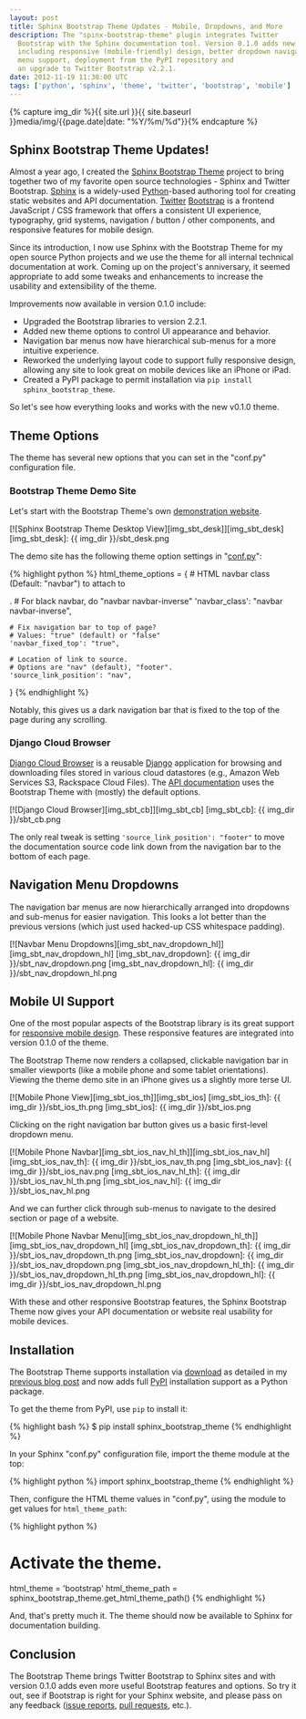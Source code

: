 ```yaml
---
layout: post
title: Sphinx Bootstrap Theme Updates - Mobile, Dropdowns, and More
description: The "spinx-bootstrap-theme" plugin integrates Twitter
  Bootstrap with the Sphinx documentation tool. Version 0.1.0 adds new features
  including responsive (mobile-friendly) design, better dropdown navigation
  menu support, deployment from the PyPI repository and
  an upgrade to Twitter Bootstrap v2.2.1.
date: 2012-11-19 11:30:00 UTC
tags: ['python', 'sphinx', 'theme', 'twitter', 'bootstrap', 'mobile']
---
```

{% capture img_dir %}{{ site.url }}{{ site.baseurl }}media/img/{{page.date|date: "%Y/%m/%d"}}{% endcapture %}

## Sphinx Bootstrap Theme Updates!

Almost a year ago, I created the [Sphinx Bootstrap Theme][sbt_gh] project to
bring together two of my favorite open source technologies - Sphinx and Twitter
Bootstrap. [Sphinx][sphinx] is a widely-used [Python][python]-based authoring
tool for creating static websites and API documentation. [Twitter][twitter]
[Bootstrap][bootstrap] is a frontend JavaScript / CSS framework that offers a
consistent UI experience, typography, grid systems, navigation / button / other
components, and responsive features for mobile design.

Since its introduction, I now use Sphinx with the Bootstrap Theme
for my open source Python projects and we use the theme for all internal
technical documentation at work. Coming up on the project's anniversary, it
seemed appropriate to add some tweaks and enhancements to increase the usability
and extensibility of the theme.

Improvements now available in version 0.1.0 include:

* Upgraded the Bootstrap libraries to version 2.2.1.
* Added new theme options to control UI appearance and behavior.
* Navigation bar menus now have hierarchical sub-menus for a more intuitive
  experience.
* Reworked the underlying layout code to support fully responsive design,
  allowing any site to look great on mobile devices like an iPhone or iPad.
* Created a PyPI package to permit installation via
  `pip install sphinx_bootstrap_theme`.

So let's see how everything looks and works with the new v0.1.0 theme.

## Theme Options

The theme has several new options that you can set in the "conf.py"
configuration file.

### Bootstrap Theme Demo Site

Let's start with the Bootstrap Theme's own
[demonstration website][sbt_demo_readme].

[![Sphinx Bootstrap Theme Desktop View][img_sbt_desk]][img_sbt_desk]
[img_sbt_desk]: {{ img_dir }}/sbt_desk.png

<!-- more start -->

The demo site has the following theme option settings in
"[conf.py][sbt_demo_cfg]":

{% highlight python %}
html_theme_options = {
    # HTML navbar class (Default: "navbar") to attach to <div>.
    # For black navbar, do "navbar navbar-inverse"
    'navbar_class': "navbar navbar-inverse",

    # Fix navigation bar to top of page?
    # Values: "true" (default) or "false"
    'navbar_fixed_top': "true",

    # Location of link to source.
    # Options are "nav" (default), "footer".
    'source_link_position': "nav",
}
{% endhighlight %}

Notably, this gives us a dark navigation bar that is fixed to the top
of the page during any scrolling.

### Django Cloud Browser

[Django Cloud Browser][cb_gh] is a reusable [Django][django] application for
browsing and downloading files stored in various cloud datastores (e.g., Amazon
Web Services S3, Rackspace Cloud Files). The [API documentation][cb_site]
uses the Bootstrap Theme with (mostly) the default options.

[![Django Cloud Browser][img_sbt_cb]][img_sbt_cb]
[img_sbt_cb]: {{ img_dir }}/sbt_cb.png

The only real tweak is setting `'source_link_position': "footer"` to move
the documentation source code link down from the navigation bar to the bottom
of each page.

## Navigation Menu Dropdowns

The navigation bar menus are now hierarchically arranged into dropdowns and
sub-menus for easier navigation. This looks a lot better than the previous
versions (which just used hacked-up CSS whitespace padding).

[![Navbar Menu Dropdowns][img_sbt_nav_dropdown_hl]][img_sbt_nav_dropdown_hl]
[img_sbt_nav_dropdown]: {{ img_dir }}/sbt_nav_dropdown.png
[img_sbt_nav_dropdown_hl]: {{ img_dir }}/sbt_nav_dropdown_hl.png

## Mobile UI Support

One of the most popular aspects of the Bootstrap library is its great support
for [responsive mobile design][bootstrap_resp]. These responsive features are
integrated into version 0.1.0 of the theme.

The Bootstrap Theme now renders a collapsed, clickable navigation bar in
smaller viewports (like a mobile phone and some tablet orientations). Viewing
the theme demo site in an iPhone gives us a slightly more terse UI.

[![Mobile Phone View][img_sbt_ios_th]][img_sbt_ios]
[img_sbt_ios_th]: {{ img_dir }}/sbt_ios_th.png
[img_sbt_ios]: {{ img_dir }}/sbt_ios.png

Clicking on the right navigation bar button gives us a basic first-level
dropdown menu.

[![Mobile Phone Navbar][img_sbt_ios_nav_hl_th]][img_sbt_ios_nav_hl]
[img_sbt_ios_nav_th]: {{ img_dir }}/sbt_ios_nav_th.png
[img_sbt_ios_nav]: {{ img_dir }}/sbt_ios_nav.png
[img_sbt_ios_nav_hl_th]: {{ img_dir }}/sbt_ios_nav_hl_th.png
[img_sbt_ios_nav_hl]: {{ img_dir }}/sbt_ios_nav_hl.png

And we can further click through sub-menus to navigate to the desired section
or page of a website.

[![Mobile Phone Navbar Menu][img_sbt_ios_nav_dropdown_hl_th]][img_sbt_ios_nav_dropdown_hl]
[img_sbt_ios_nav_dropdown_th]: {{ img_dir }}/sbt_ios_nav_dropdown_th.png
[img_sbt_ios_nav_dropdown]: {{ img_dir }}/sbt_ios_nav_dropdown.png
[img_sbt_ios_nav_dropdown_hl_th]: {{ img_dir }}/sbt_ios_nav_dropdown_hl_th.png
[img_sbt_ios_nav_dropdown_hl]: {{ img_dir }}/sbt_ios_nav_dropdown_hl.png

With these and other responsive Bootstrap features, the Sphinx Bootstrap Theme
now gives your API documentation or website real usability for mobile devices.

## Installation

The Bootstrap Theme supports installation via [download][sbt_downloads] as
detailed in my [previous blog post][sbt_lb_post_install] and now adds full
[PyPI][sbt_pypi] installation support as a Python package.

To get the theme from PyPI, use `pip` to install it:

{% highlight bash %}
$ pip install sphinx_bootstrap_theme
{% endhighlight %}

In your Sphinx "conf.py" configuration file, import the theme module
at the top:

{% highlight python %}
import sphinx_bootstrap_theme
{% endhighlight %}

Then, configure the HTML theme values in "conf.py", using the module to get
values for `html_theme_path`:

{% highlight python %}
# Activate the theme.
html_theme = 'bootstrap'
html_theme_path = sphinx_bootstrap_theme.get_html_theme_path()
{% endhighlight %}

And, that's pretty much it. The theme should now be available to Sphinx for
documentation building.

## Conclusion

The Bootstrap Theme brings Twitter Bootstrap to Sphinx sites and with version
0.1.0 adds even more useful Bootstrap features and options. So try it out,
see if Bootstrap is right for your Sphinx website, and please pass on any
feedback ([issue reports][sbt_issues], [pull requests][sbt_pull], etc.).


[bootstrap]: http://twitter.github.com/bootstrap/
[bootstrap_resp]: http://twitter.github.com/bootstrap/scaffolding.html#responsive
[python]: http://python.org/
[django]: https://www.djangoproject.com/
[sphinx]: http://sphinx.pocoo.org/
[twitter]: https://twitter.com/
[cb_gh]: https://github.com/ryan-roemer/django-cloud-browser/
[cb_site]: http://ryan-roemer.github.com/django-cloud-browser/
[sbt_lb_post]: http://loose-bits.com/2011/12/09/sphinx-twitter-bootstrap-theme.html
[sbt_lb_post_install]: http://loose-bits.com/2011/12/09/sphinx-twitter-bootstrap-theme.html#installation
[sbt_demo]: http://ryan-roemer.github.com/sphinx-bootstrap-theme
[sbt_demo_cfg]: https://github.com/ryan-roemer/sphinx-bootstrap-theme/blob/master/demo/source/conf.py
[sbt_demo_readme]: http://ryan-roemer.github.com/sphinx-bootstrap-theme/README.html
[sbt_downloads]: https://github.com/ryan-roemer/sphinx-bootstrap-theme/downloads
[sbt_gh]: https://github.com/ryan-roemer/sphinx-bootstrap-theme
[sbt_issues]: https://github.com/ryan-roemer/sphinx-bootstrap-theme/issues
[sbt_pull]: https://github.com/ryan-roemer/sphinx-bootstrap-theme/pulls
[sbt_readme]: https://github.com/ryan-roemer/sphinx-bootstrap-theme/blob/master/README.rst
[sbt_pypi]: http://pypi.python.org/pypi/sphinx-bootstrap-theme
[sbt_zip]: https://github.com/downloads/ryan-roemer/sphinx-bootstrap-theme/bootstrap.zip

<!-- more end -->
